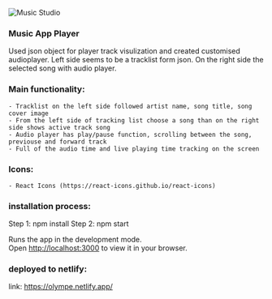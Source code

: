 ![Music Studio](https://user-images.githubusercontent.com/37480888/208321969-20bf43cc-2776-49ea-8783-267da3a03d7d.png)


### Music App Player

Used json object for player track visulization and created customised audioplayer.
Left side seems to be a tracklist form json. On the right side the selected song with audio player.

### Main functionality:

    - Tracklist on the left side followed artist name, song title, song cover image
    - From the left side of tracking list choose a song than on the right side shows active track song
    - Audio player has play/pause function, scrolling between the song, previouse and forward track
    - Full of the audio time and live playing time tracking on the screen

### Icons:

    - React Icons (https://react-icons.github.io/react-icons)

### installation process:

Step 1: npm install
Step 2: npm start

Runs the app in the development mode.\
Open [http://localhost:3000](http://localhost:3000) to view it in your browser.

### deployed to netlify:

link: https://olympe.netlify.app/
